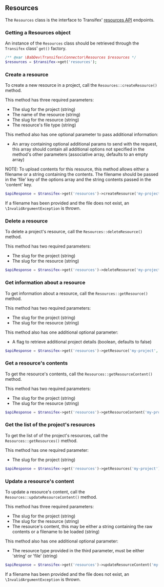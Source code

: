 ## Resources

The `Resources` class is the interface to Transifex' [resources API](http://docs.transifex.com/api/resources/) endpoints.

### Getting a Resources object

An instance of the `Resources` class should be retrieved through the `Transifex` class' `get()` factory.

```php
/** @var \BabDev\Transifex\Connector\Resources $resources */
$resources = $transifex->get('resources');
```

### Create a resource

To create a new resource in a project, call the `Resources::createResource()` method.

This method has three required parameters:

* The slug for the project (string)
* The name of the resource (string)
* The slug for the resource (string)
* The resource's file type (string)

This method also has one optional parameter to pass additional information:

* An array containing optional additional params to send with the request, this array should contain all additional options not specified in the method's other parameters (associative array, defaults to an empty array)

NOTE: To upload contents for this resource, this method allows either a filename or a string containing the contents. The filename should be passed in the 'file' key of the options array and the string contents passed in the 'content' key.

```php
$apiResponse = $transifex->get('resources')->createResource('my-project', 'Resource 1', 'resource-1', 'INI');
```

If a filename has been provided and the file does not exist, an `\InvalidArgumentException` is thrown.

### Delete a resource

To delete a project's resource, call the `Resources::deleteResource()` method.

This method has two required parameters:

* The slug for the project (string)
* The slug for the resource (string)

```php
$apiResponse = $transifex->get('resources')->deleteResource('my-project', 'resource-1');
```

### Get information about a resource

To get information about a resource, call the `Resources::getResource()` method.

This method has two required parameters:

* The slug for the project (string)
* The slug for the resource (string)

This method also has one additional optional parameter:

* A flag to retrieve additional project details (boolean, defaults to false)

```php
$apiResponse = $transifex->get('resources')->getResource('my-project', 'resource-1');
```

### Get a resource's contents

To get the resource's contents, call the `Resources::getResourceContent()` method.

This method has two required parameters:

* The slug for the project (string)
* The slug for the resource (string)

```php
$apiResponse = $transifex->get('resources')->getResourceContent('my-project', 'resource-1');
```

### Get the list of the project's resources

To get the list of of the project's resources, call the `Resources::getResources()` method.

This method has one required parameter:

* The slug for the project (string)

```php
$apiResponse = $transifex->get('resources')->getResources('my-project');
```

### Update a resource's content

To update a resource's content, call the `Resources::updateResourceContent()` method.

This method has three required parameters:

* The slug for the project (string)
* The slug for the resource (string)
* The resource's content, this may be either a string containing the raw contents or a filename to be loaded (string)

This method also has one additional optional parameter:

* The resource type provided in the third parameter, must be either 'string' or 'file' (string)

```php
$apiResponse = $transifex->get('resources')->updateResourceContent('my-project', 'resource-1', 'TEST="My Test String"');
```

If a filename has been provided and the file does not exist, an `\InvalidArgumentException` is thrown.
